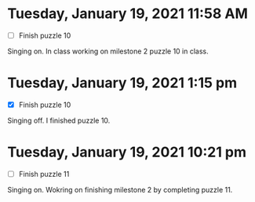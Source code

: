 # Tuesday, January 19, 2021 11:58 AM
- [ ] Finish puzzle 10 

Singing on. In class working on milestone 2 puzzle 10 in class. 

# Tuesday, January 19, 2021 1:15 pm
- [x] Finish puzzle 10 

Singing off. I finished puzzle 10. 

# Tuesday, January 19, 2021 10:21 pm
- [ ] Finish puzzle 11

Singing on. Wokring on finishing milestone 2 by completing puzzle 11. 